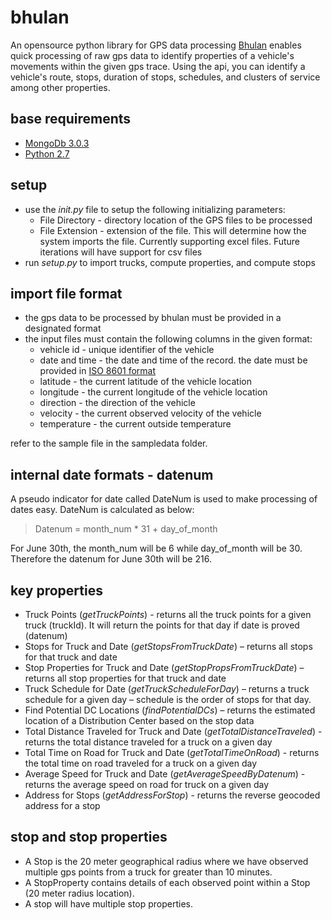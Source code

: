 # bhulan
An opensource python library for GPS data processing
[Bhulan](https://en.wikipedia.org/wiki/Indus_river_dolphin) enables quick processing of raw gps data to identify properties of a vehicle's movements within the given gps trace. Using the api, you can identify a vehicle's route, stops, duration of stops, schedules, and clusters of service among other properties. 

## base requirements
* [MongoDb 3.0.3](https://docs.mongodb.org/getting-started/shell/installation/)
* [Python 2.7](https://www.python.org/download/releases/2.7/)

## setup
* use the *init.py* file to setup the following initializing parameters:
    * File Directory - directory location of the GPS files to be processed
    * File Extension - extension of the file. This will determine how the system imports the file. Currently supporting excel files. Future iterations will have support for csv files
* run *setup.py* to import trucks, compute properties, and compute stops

## import file format
* the gps data to be processed by bhulan must be provided in a designated format
* the input files must contain the following columns in the given format:
    * vehicle id - unique identifier of the vehicle
    * date and time - the date and time of the record. the date must be provided in [ISO 8601 format](https://en.wikipedia.org/wiki/ISO_8601)
    * latitude - the current latitude of the vehicle location
    * longitude - the current longitude of the vehicle location
    * direction - the direction of the vehicle
    * velocity - the current observed velocity of the vehicle
    * temperature - the current outside temperature
    
refer to the sample file in the sampledata folder. 

## internal date formats - datenum
A pseudo indicator for date called DateNum is used to make processing of dates easy. 
DateNum is calculated as below:
>Datenum = month_num * 31 + day_of_month

For June 30th, the month_num will be 6 while day_of_month will be 30. Therefore the datenum for June 30th will be 216.

## key properties
* Truck Points (*getTruckPoints*) - returns all the truck points for a given truck (truckId). It will return the points for that day if date is proved (datenum)
* Stops for Truck and Date (*getStopsFromTruckDate*) – returns all stops for that truck and date
* Stop Properties for Truck and Date (*getStopPropsFromTruckDate*) – returns all stop properties for that truck and date
* Truck Schedule for Date (*getTruckScheduleForDay*) – returns a truck schedule for a given day – schedule is the order of stops for that day.
* Find Potential DC Locations (*findPotentialDCs*) – returns the estimated location of a Distribution Center based on the stop data
* Total Distance Traveled for Truck and Date (*getTotalDistanceTraveled*) - returns the total distance traveled for a truck on a given day
* Total Time on Road for Truck and Date (*getTotalTimeOnRoad*) - returns the total time on road traveled for a truck on a given day
* Average Speed for Truck and Date (*getAverageSpeedByDatenum*) - returns the average speed on road for truck on a given day
* Address for Stops (*getAddressForStop*) - returns the reverse geocoded address for a stop

## stop and stop properties
* A Stop is the 20 meter geographical radius where we have observed multiple gps points from a truck for greater than 10 minutes. 
* A StopProperty contains details of each observed point within a Stop (20 meter radius location).
* A stop will have multiple stop properties.